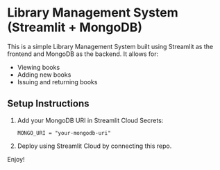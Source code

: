 # Library Management System (Streamlit + MongoDB)

This is a simple Library Management System built using Streamlit as the frontend and MongoDB as the backend. It allows for:

- Viewing books
- Adding new books
- Issuing and returning books

## Setup Instructions

1. Add your MongoDB URI in Streamlit Cloud Secrets:
   ```
   MONGO_URI = "your-mongodb-uri"
   ```

2. Deploy using Streamlit Cloud by connecting this repo.

Enjoy!
